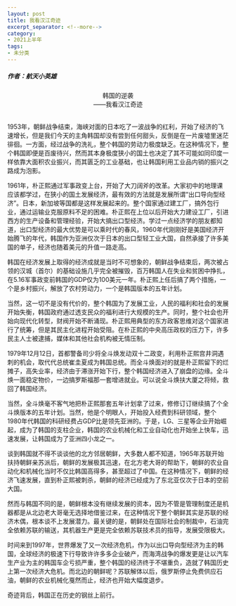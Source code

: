 ```yaml
---
layout: post
title: 我看汉江奇迹
excerpt_separator: <!--more-->
category: 
- 2021上半年
tags:
- 未分类
---
```


##### 作者：航天小英雄

<center>韩国的逆袭<br>
——我看汉江奇迹</center>

<br>1953年，朝鲜战争结束，海峡对面的日本吃了一波战争的红利，开始了经济的飞速增长，但是我们今天的主角韩国却没有尝到任何甜头，反倒是在一片废墟里迷茫徘徊。一方面，经过战争的洗礼，整个韩国的劳动力极度缺乏。在这种情况下，整个韩国即便是百废待兴，然而其本身极度狭小的国土也决定了其不可能如同印度一样依靠大面积农业振兴，而其匮乏的工业基础，也让韩国利用工业品内销的振兴之路成为泡影。

1961年，朴正熙通过军事政变上台，开始了大刀阔斧的改革。大家初中的地理课应该都学过，在狭小的国土发展经济，最有效的方法就是发展所谓“出口导向型经济”。日本，新加坡等国都是这样发展起来的。整个国家通过建工厂，搞外包行业，通过运输业克服原料不足的困难。朴正熙在上位以后开始大力建设工厂，引进西方的生产设备和管理经验，开始大搞出口型经济。学过一点经济学的朋友都知道，出口型经济的最大优势是可以乘时代的春风，1960年代刚刚好是美国经济开始腾飞的年代，韩国作为亚洲仅次于日本的出口型轻工业大国，自然承接了许多美国的单子，经济也随着美元的升值一路走高。

韩国在经济发展上取得的经济成就是当时不可想象的，朝鲜战争结束后，两次被占领的汉城（首尔）的基础设施几乎完全被摧毁，百万韩国人在失业和贫困中挣扎，在5.16军事政变前韩国的GDP仅为100美元一年。朴正熙上任后搞了两个措施，一个是乡村振兴，解放了农村劳动力，一个是韩国版本的五年计划。

当然，这一切不是没有代价的，整个韩国为了发展工业，人民的福利和社会的发展开始失衡，韩国政府通过透支民众的福利进行大规模的生产。同时，整个社会也开始向现代化转型，财阀开始不断涌现。朴正熙用典型的东方政客思维对这个国家进行了统筹，但是其民主化进程开始受阻。在朴正熙的中央高压政权的压力下，许多民主人士被逮捕，媒体和其他社会机构被无情压制。

1979年12月12日，首都警备司少将全斗焕发动双十二政变，利用朴正熙宫井洞遇刺的机会，取代代总统崔圭夏成为韩国总统。而全斗焕面对的就是朴正熙留下的烂摊子，高失业率，经济由于滞涨开始下行，整个韩国经济进入了崩盘的边缘。全斗焕一面稳定物价，一边搞罗斯福那一套增进就业。可以说全斗焕扶大厦之将倾，救回了韩国经济。

当然，全斗焕毫不客气地把朴正熙那套五年计划拿了过来，修修订订继续搞了个全斗焕版本的五年计划。当然，他是个明眼人，开始投入经费到科研领域，整个1980年代韩国的科研经费占GDP比是领先亚洲的。于是，LG、三星等企业开始崛起，成为了韩国的支柱企业，韩国的农业机械化和工业自动化也开始坐上快车，迅速发展，让韩国成为了亚洲四小龙之一。

谈到韩国就不得不谈谈他的北方邻居朝鲜，大多数人都不知道，1965年苏联开始扶持朝鲜亲苏派后，朝鲜的发展极其迅速，在北方老大哥的帮助下，朝鲜的农业自动化和机械化当时不仅比韩国高得多，甚至超过了中国。在这种情况下，朝鲜的经济飞速发展，直到朴正熙被刺杀，朝鲜的经济已经成为了东北亚仅次于日本的空前大国。

然而与韩国不同的是，朝鲜根本没有继续发展的资本，因为不管是管理制度还是机器都是从北边老大哥毫无选择地借鉴过来，在这种情况下整个朝鲜其实是苏联的经济木偶，根本谈不上发展潜力。最关键的是，朝鲜处在国际社会的制裁中，石油完全依赖苏联的输送，其机器生产更是完全依赖苏联技术员的指导，发展受限极大。

时间来到1997年，世界爆发了又一次经济危机，作为以出口导向型经济为主的韩国，全球经济的极速下行导致许许多多企业破产，而海湾战争的爆发更是让以汽车生产业为主的韩国车企亏损严重，整个韩国的经济终于不堪重负，造就了韩国历史上第一次经济大危机。而北边的朝鲜呢？苏联解体以后，俄罗斯停止免费供应石油，朝鲜的农业机械化戛然而止，经济也开始大幅度退步。

奇迹背后，韩国正在历史的钢丝上前行。